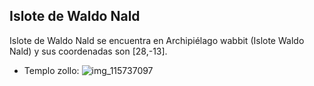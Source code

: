 ## Islote de Waldo Nald
Islote de Waldo Nald se encuentra en Archipiélago wabbit (Islote Waldo Nald) y sus coordenadas son [28,-13].
- Templo zollo: ![img_115737097](https://media.discordapp.net/attachments/1115311447145193482/1115320723641225256/115737097.jpg)